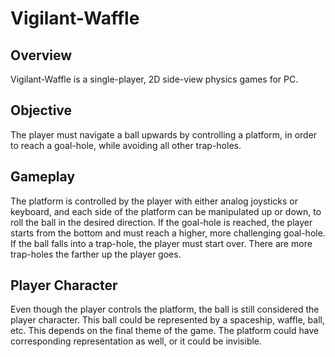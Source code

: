 # Vigilant-Waffle
## Overview
Vigilant-Waffle is a single-player, 2D side-view physics games for PC.
## Objective
The player must navigate a ball upwards by controlling a platform, in order to reach a goal-hole, while avoiding all other trap-holes.
## Gameplay
The platform is controlled by the player with either analog joysticks or keyboard, and each side of the platform can be manipulated up or down, to roll the ball in the desired direction. If the goal-hole is reached, the player starts from the bottom and must reach a higher, more challenging goal-hole. If the ball falls into a trap-hole, the player must start over. There are more trap-holes the farther up the player goes. 
## Player Character
Even though the player controls the platform, the ball is still considered the player character. This ball could be represented by a spaceship, waffle, ball, etc. This depends on the final theme of the game. The platform could have corresponding representation as well, or it could be invisible. 
